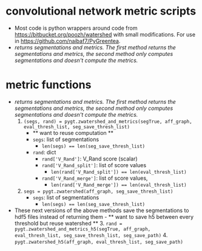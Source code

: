 # convolutional network metric scripts
- Most code is python wrappers around code from https://bitbucket.org/poozh/watershed with small modifications.  For use in https://github.com/naibaf7/PyGreentea.
- *returns segmentations and metrics.  The first method returns the segmentations and metrics, the second method only computes segmentations and doesn't compute the metrics.*

# metric functions
- *returns segmentations and metrics.  The first method returns the segmentations and metrics, the second method only computes segmentations and doesn't compute the metrics.*
	1. `(segs, rand) = pygt.zwatershed_and_metrics(segTrue, aff_graph, eval_thresh_list, seg_save_thresh_list)`
		- ** want to reuse computation **
		- `segs`: list of segmentations
			- `len(segs) == len(seg_save_thresh_list)`
		- `rand`: dict
			- `rand['V_Rand']`:  V_Rand score (scalar)
			- `rand['V_Rand_split']`: list of score values
				- `len(rand['V_Rand_split']) == len(eval_thresh_list)`
			- `rand['V_Rand_merge']`: list of score values, 
				- `len(rand['V_Rand_merge']) == len(eval_thresh_list)`
	2. `segs = pygt.zwatershed(aff_graph, seg_save_thresh_list)` 
		- `segs`: list of segmentations
			- `len(segs) == len(seg_save_thresh_list)`
- These next versions of the above methods save the segmentations to hdf5 files instead of returning them
		- ** want to save h5 between every threshold but reuse watershed ** 
	3. `rand = pygt.zwatershed_and_metrics_h5(segTrue, aff_graph, eval_thresh_list, seg_save_thresh_list, seg_save_path)`
	4. `pygt.zwatershed_h5(aff_graph, eval_thresh_list, seg_save_path)`

